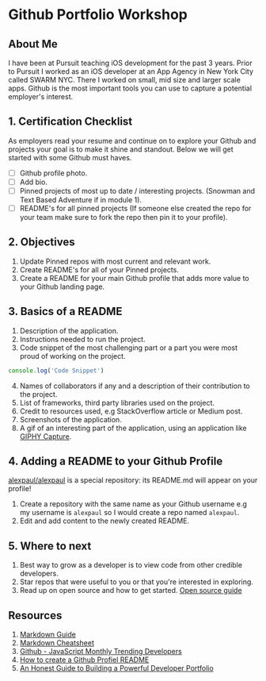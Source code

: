 # Github Portfolio Workshop

## About Me

I have been at Pursuit teaching iOS development for the past 3 years. Prior to Pursuit I worked as an iOS developer at an App Agency in New York City called SWARM NYC. There I worked on small, mid size and larger scale apps. Github is the most important tools you can use to capture a potential employer's interest.

## 1. Certification Checklist 

As employers read your resume and continue on to explore your Github and projects your goal is to make it shine and standout. Below we will get started with some Github must haves. 

- [ ] Github profile photo.
- [ ] Add bio.
- [ ] Pinned projects of most up to date / interesting projects. (Snowman and Text Based Adventure if in module 1).
- [ ] README's for all pinned projects (If someone else created the repo for your team make sure to fork the repo then pin it to your profile). 

## 2. Objectives 

1. Update Pinned repos with most current and relevant work. 
2. Create README's for all of your Pinned projects. 
3. Create a README for your main Github profile that adds more value to your Github landing page. 

## 3. Basics of a README 

1. Description of the application. 
2. Instructions needed to run the project. 
3. Code snippet of the most challenging part or a part you were most proud of working on the project. 

```javascript
console.log('Code Snippet')
```

4. Names of collaborators if any and a description of their contribution to the project. 
5. List of frameworks, third party libraries used on the project. 
6. Credit to resources used, e.g StackOverflow article or Medium post. 
7. Screenshots of the application.
8. A gif of an interesting part of the application, using an application like [GIPHY Capture](https://apps.apple.com/us/app/giphy-capture-the-gif-maker/id668208984?mt=12). 

## 4. Adding a README to your Github Profile

[alexpaul/alexpaul](https://github.com/alexpaul/alexpaul) is a special repository: its README.md will appear on your profile!

1. Create a repository with the same name as your Github username e.g my username is `alexpaul` so I would create a repo named `alexpaul`.
2. Edit and add content to the newly created README.

## 5. Where to next 

1. Best way to grow as a developer is to view code from other credible developers. 
2. Star repos that were useful to you or that you're interested in exploring.
3. Read up on open source and how to get started. [Open source guide](https://opensource.guide/)

## Resources 

1. [Markdown Guide](https://www.markdownguide.org/)
2. [Markdown Cheatsheet](https://github.com/adam-p/markdown-here/wiki/Markdown-Cheatsheet)
3. [Github - JavaScript Monthly Trending Developers](https://github.com/trending/developers/javascript?since=monthly)
4. [How to create a Github Profiel README](https://www.aboutmonica.com/blog/how-to-create-a-github-profile-readme)
5. [An Honest Guide to Building a Powerful Developer Portfolio](https://medium.com/better-programming/an-honest-guide-to-build-a-decent-and-powerful-developer-portfolio-2319f2cc2c19)
